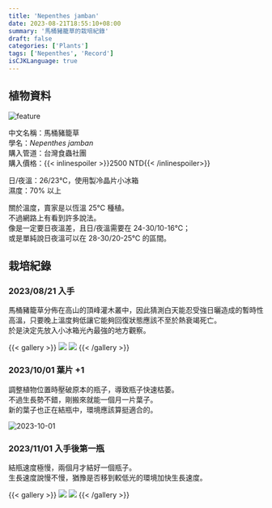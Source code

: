 ```yaml
---
title: 'Nepenthes jamban'
date: 2023-08-21T18:55:10+08:00
summary: '馬桶豬籠草的栽培紀錄'
draft: false
categories: ['Plants']
tags: ['Nepenthes', 'Record']
isCJKLanguage: true
---
```


## 植物資料

![feature](./featured.jpg)

中文名稱：馬桶豬籠草  
學名：*Nepenthes jamban*  
購入管道：台灣食蟲社團  
購入價格：{{< inlinespoiler >}}2500 NTD{{< /inlinespoiler>}}

日/夜溫：26/23℃，使用製冷晶片小冰箱  
濕度：70% 以上

關於溫度，賣家是以恆溫 25℃ 種植。  
不過網路上有看到許多說法。  
像是一定要日夜溫差，且日/夜溫需要在 24-30/10-16℃；  
或是單純說日夜溫可以在 28-30/20-25℃ 的區間。

## 栽培紀錄

### 2023/08/21 入手

馬桶豬籠草分佈在高山的頂峰灌木叢中，因此猜測白天能忍受強日曬造成的暫時性高溫，只要晚上溫度夠低讓它能夠回復狀態應該不至於熱衰竭死亡。  
於是決定先放入小冰箱光內最強的地方觀察。

{{< gallery >}}
  <img src="./images/2023-08-21(1).jpg" class="grid-w50">
  <img src="./images/2023-08-21(2).jpg" class="grid-w50">
{{< /gallery >}}

### 2023/10/01 葉片 +1

調整植物位置時壓破原本的瓶子，導致瓶子快速枯萎。  
不過生長勢不錯，剛搬來就能一個月一片葉子。  
新的葉子也正在結瓶中，環境應該算挺適合的。  

![2023-10-01](./images/2023-10-01.jpg)

### 2023/11/01 入手後第一瓶

結瓶速度極慢，兩個月才結好一個瓶子。  
生長速度說慢不慢，猶豫是否移到較低光的環境加快生長速度。  

{{< gallery >}}
  <img src="./images/2023-11-01(1).jpg" class="grid-w50">
  <img src="./images/2023-11-01(2).jpg" class="grid-w50">
{{< /gallery >}}

